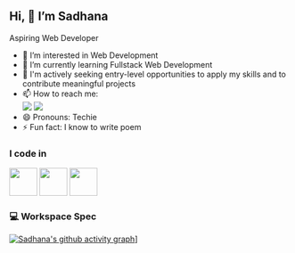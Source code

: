 ## Hi, 👋 I’m Sadhana

Aspiring Web Developer
- 👀 I’m interested in Web Development
- 🌱 I’m currently learning Fullstack Web Development
- 🤔 I'm actively seeking entry-level opportunities to apply my skills and to contribute meaningful projects
- 📫 How to reach me:
<br /> <img src="https://img.shields.io/badge/LinkedIn-0077B5?style=for-the-badge&logo=linkedin&logoColor=white" /> <img src="https://img.shields.io/badge/Gmail-D14836?style=for-the-badge&logo=gmail&logoColor=white" />
- 😄 Pronouns: Techie
- ⚡ Fun fact: I know to write poem

### I code in 
<img height="50" width="50" src="https://img.icons8.com/color/48/000000/html-5.png" /> <img height="50" width="50" src="https://img.icons8.com/color/48/000000/css3.png" /> <img height="50" width="50" src="https://img.icons8.com/color/48/000000/bootstrap.png" />


### 💻 Workspace Spec
[![Sadhana's github activity graph](https://github-readme-activity-graph.vercel.app/graph?username=Sadhana-K&bg_color=1f1e1f&color=64af55&line=06c613&point=d6d6d6&area=true&hide_border=true)](https://github.com/ashutosh00710/github-readme-activity-graph)]
